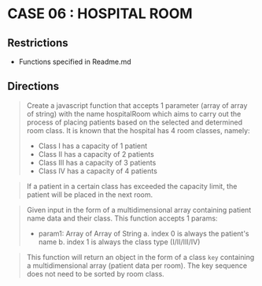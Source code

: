 # CASE 06 : HOSPITAL ROOM

## Restrictions
- Functions specified in Readme.md

## Directions
> Create a javascript function that accepts 1 parameter (array of array of string) with the name hospitalRoom which aims
> to carry out the process of placing patients based on the selected and determined room class. It is known that the hospital
> has 4 room classes, namely:
> - Class I has a capacity of 1 patient
> - Class II has a capacity of 2 patients
> - Class III has a capacity of 3 patients
> - Class IV has a capacity of 4 patients

> If a patient in a certain class has exceeded the capacity limit, the patient will be placed in the next room.

> Given input in the form of a multidimensional array containing patient name data and their class.
> This function accepts 1 params:
> - param1: Array of Array of String
> a. index 0 is always the patient's name
> b. index 1 is always the class type (I/II/III/IV)

> This function will return an object in the form of a class `key` containing a multidimensional array (patient data per room).
> The key sequence does not need to be sorted by room class.